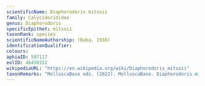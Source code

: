 ```yaml
---
scientificName: Diaphorodoris mitsuii
family: Calycidorididae
genus: Diaphorodoris
specificEpithet: mitsuii
taxonRank: species
scientificNameAuthorship: (Baba, 1938)
identificationQualifier: 
colours:
aphiaID: 597117
eolID: 46450152
wikipediaURL: "https://en.wikipedia.org/wiki/Diaphorodoris_mitsuii"
taxonRemarks: "MolluscaBase eds. (2022). MolluscaBase. Diaphorodoris mitsuii (Baba, 1938). Accessed through: World Register of Marine Species at: https://www.marinespecies.org/aphia.php?p=taxdetails&id=597117 on 2022-02-24"
---
```

